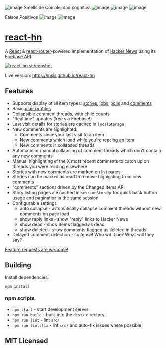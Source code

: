 
![image](https://user-images.githubusercontent.com/11935062/146062732-3d2aad7a-f2d6-44e5-8d4e-cfb55c024119.png)
Smells de Complejidad cognitiva
![image](https://user-images.githubusercontent.com/11935062/146062896-52d04eeb-c3a7-4621-b64d-9af18748e199.png)
![image](https://user-images.githubusercontent.com/11935062/146062846-3d360c8b-69f2-40f8-bc5c-eb15be29ef33.png)
![image](https://user-images.githubusercontent.com/11935062/146063026-fab6ccd5-a32e-45c1-85e8-1d853ff00b6d.png)

Falsos Positivos 
![image](https://user-images.githubusercontent.com/11935062/146062985-d4f841a9-63e3-4c1a-9ff2-7f0a7fffbe0b.png)
![image](https://user-images.githubusercontent.com/11935062/146063089-fa8409de-c176-4fdc-8dcc-32c001e28943.png)


# [react-hn](https://insin.github.io/react-hn)

A [React](http://facebook.github.io/react) &
[react-router](https://github.com/rackt/react-router)-powered implementation of
[Hacker News](https://news.ycombinator.com) using its
[Firebase API](https://github.com/HackerNews/API).

[![react-hn screenshot](https://github.com/insin/react-hn/raw/master/screenshot.png "New comment highlighting in react-hn")](https://insin.github.io/react-hn)

Live version: https://insin.github.io/react-hn

## Features

* Supports display of all item types:
  [stories](https://insin.github.io/react-hn/#/story/8863),
  [jobs](https://insin.github.io/react-hn/#/job/8426937),
  [polls](https://insin.github.io/react-hn/#/poll/126809) and
  [comments](https://insin.github.io/react-hn/#/comment/8054455)
* Basic [user profiles](https://insin.github.io/react-hn/#/user/patio11)
* Collapsible comment threads, with child counts
* "Realtime" updates (free via Firebase!)
* Last visit details for stories are cached in `localStorage`
* New comments are highlighted:
  * Comments since your last visit to an item
  * New comments which load while you're reading an item
  * New comments in collapsed threads
* Automatic or manual collapsing of comment threads which don't contain any new
  comments
* Manual highlighting of the X most recent comments to catch up on threads you were reading elsewhere
* Stories with new comments are marked on list pages
* Stories can be marked as read to remove highighting from new comments
* "comments" sections driven by the Changed Items API
* Story listing pages are cached in `sessionStorage` for quick back button usage
  and pagination in the same session
* Configurable settings:
  * auto collapse - automatically collapse comment threads without new comments
    on page load
  * show reply links - show "reply" links to Hacker News
  * show dead - show items flagged as dead
  * show deleted - show comments flagged as deleted in threads
* Delayed comment detection - so tense! Who will it be? What will they say?

[Feature requests are welcome!](https://github.com/insin/react-hn/issues/new)

## Building

Install dependencies:

```
npm install
```

### npm scripts

* `npm start` - start development server
* `npm run build` - build into the `dist/` directory
* `npm run lint` - lint `src/`
* `npm run lint:fix` - lint `src/` and auto-fix issues where possible

## MIT Licensed
